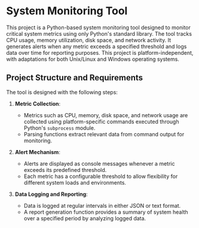 # System Monitoring Tool

This project is a Python-based system monitoring tool designed to monitor critical system metrics using only Python's standard library. The tool tracks CPU usage, memory utilization, disk space, and network activity. It generates alerts when any metric exceeds a specified threshold and logs data over time for reporting purposes. This project is platform-independent, with adaptations for both Unix/Linux and Windows operating systems.

## Project Structure and Requirements

The tool is designed with the following steps:

1. **Metric Collection**: 
   - Metrics such as CPU, memory, disk space, and network usage are collected using platform-specific commands executed through Python's `subprocess` module.
   - Parsing functions extract relevant data from command output for monitoring.

2. **Alert Mechanism**: 
   - Alerts are displayed as console messages whenever a metric exceeds its predefined threshold.
   - Each metric has a configurable threshold to allow flexibility for different system loads and environments.

3. **Data Logging and Reporting**:
   - Data is logged at regular intervals in either JSON or text format.
   - A report generation function provides a summary of system health over a specified period by analyzing logged data.
